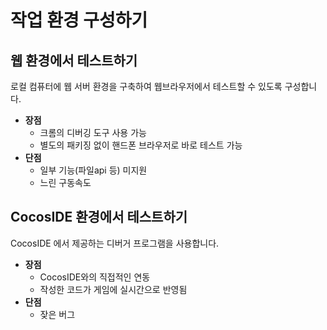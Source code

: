 작업 환경 구성하기
====

웹 환경에서 테스트하기
----
로컬 컴퓨터에 웹 서버 환경을 구축하여 웹브라우저에서 테스트할 수 있도록 구성합니다.

* __장점__
  * 크롬의 디버깅 도구 사용 가능
  * 별도의 패키징 없이 핸드폰 브라우저로 바로 테스트 가능
* __단점__
  * 일부 기능(파일api 등) 미지원
  * 느린 구동속도

CocosIDE 환경에서 테스트하기
----
CocosIDE 에서 제공하는 디버거 프로그램을 사용합니다.

* __장점__
  * CocosIDE와의 직접적인 연동
  * 작성한 코드가 게임에 실시간으로 반영됨
* __단점__
  * 잦은 버그
